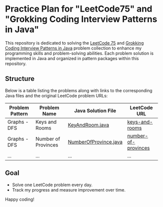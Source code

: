 # Practice Plan for "LeetCode75" and "Grokking Coding Interview Patterns in Java"

This repository is dedicated to solving the [LeetCode 75](https://leetcode.com/studyplan/leetcode-75/) and [Grokking Coding Interview Patterns in Java](https://www.educative.io/courses/grokking-coding-interview-patterns-java) problem 
collection to enhance my programming skills and problem-solving abilities. Each problem solution is implemented in 
Java and organized in pattern packages within this repository.

## Structure
Below is a table listing the problems along with links to the corresponding Java files and the original LeetCode problem URLs:

| Problem Pattern | Problem Name                 | Java Solution File                                                                  | LeetCode URL |
|-----------------|------------------------------|-------------------------------------------------------------------------------------|--------------|
| Graphs - DFS | Keys and Rooms | [KeyAndRoom.java](./src/leetcode/seventyfive/graph/dfs/KeyAndRoom.java)             | [keys-and-rooms](https://leetcode.com/problems/keys-and-rooms/) |
| Graphs - DFS | Number of Provinces | [NumberOfProvince.java](./src/leetcode/seventyfive/graph/dfs/NumberOfProvince.java) | [number-of-provinces](https://leetcode.com/problems/number-of-provinces/) |
| ... | ...                          | ...                                                                                 | ... |

## Goal
- Solve one LeetCode problem every day.
- Track my progress and measure improvement over time.

Happy coding!
